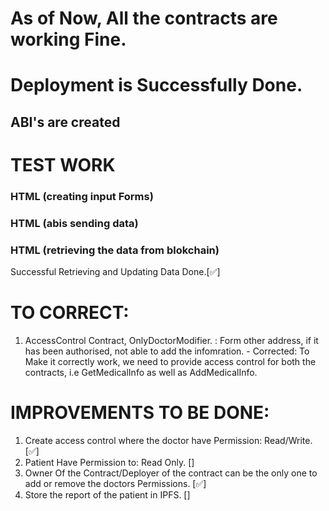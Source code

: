# As of Now, All the contracts are working Fine.
# Deployment is Successfully Done.


## ABI's are created


# TEST WORK
### HTML (creating input Forms)
### HTML (abis sending data)
### HTML (retrieving the data from blokchain)
Successful Retrieving and Updating Data Done.[✅]



# TO CORRECT:
1. AccessControl Contract, OnlyDoctorModifier. : Form other address, if it has been authorised, not able to add the infomration. - Corrected: To Make it correctly work, we need to provide access control for both the contracts, i.e GetMedicalInfo as well as AddMedicalInfo.
   
# IMPROVEMENTS TO BE DONE:
1. Create access control where the doctor have Permission: Read/Write. [✅]
2. Patient Have Permission to: Read Only. []
3. Owner Of the Contract/Deployer of the contract can be the only one to add or remove the doctors Permissions. [✅]
4. Store the report of the patient in IPFS. []
   
